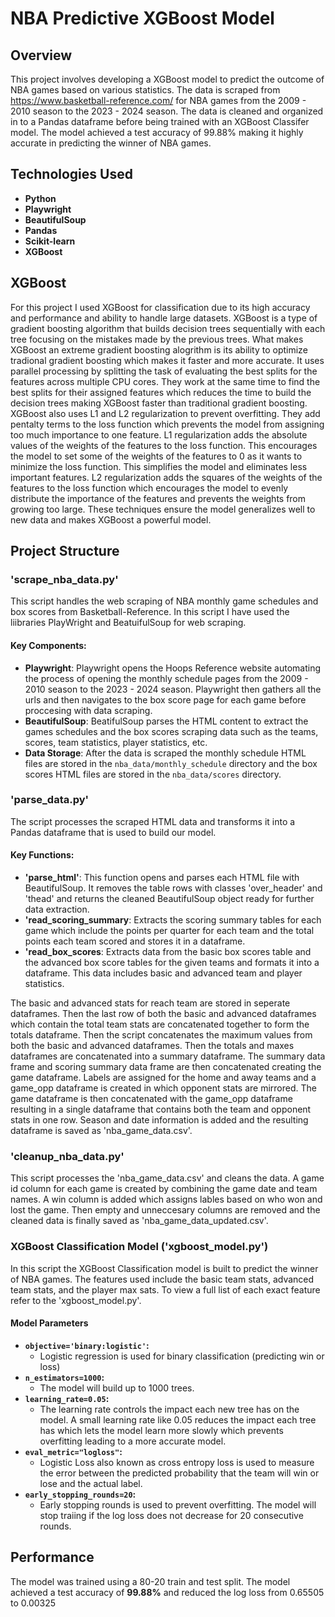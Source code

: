 # NBA Predictive XGBoost Model

## Overview 
This project involves developing a XGBoost model to predict the outcome of NBA games based on various statistics. The data is scraped from https://www.basketball-reference.com/ for NBA games from the 2009 - 2010 season to the 2023 - 2024 season. The data is cleaned and organized in to a Pandas dataframe before being trained with an XGBoost Classifer model. The model achieved a test accuracy of 99.88% making it highly accurate in predicting the winner of NBA games. 

## Technologies Used 
- **Python**
- **Playwright**
- **BeautifulSoup**
- **Pandas**
- **Scikit-learn**
- **XGBoost**

## XGBoost 
For this project I used XGBoost for classification due to its high accuracy and performance and ability to handle large datasets. XGBoost is a type of gradient boosting algorithm that builds decision trees sequentially with each tree focusing on the mistakes made by the previous trees. What makes XGBoost an extreme gradient boosting alogrithm is its ability to optimize tradional gradient boosting which makes it faster and more accurate. It uses parallel processing by splitting the task of evaluating the best splits for the features across multiple CPU cores. They work at the same time to find the best splits for their assigned features which reduces the time to build the decision trees making XGBoost faster than traditional gradient boosting. XGBoost also uses L1 and L2 regularization to prevent overfitting. They add pentalty terms to the loss function which prevents the model from assigning too much importance to one feature. L1 regularization adds the absolute values of the weights of the features to the loss function. This encourages the model to set some of the weights of the features to 0 as it wants to minimize the loss function. This simplifies the model and eliminates less important features. L2 regularization adds the squares of the weights of the features to the loss function which encourages the model to evenly distribute the importance of the features and prevents the weights from growing too large. These techniques ensure the model generalizes well to new data and makes XGBoost a powerful model. 

## Project Structure 

### 'scrape_nba_data.py'
This script handles the web scraping of NBA monthly game schedules and box scores from Basketball-Reference. In this script I have used the liibraries PlayWright and BeatuifulSoup for web scraping. 

#### Key Components:
- **Playwright**: Playwright opens the Hoops Reference website automating the process of opening the monthly schedule pages from the 2009 - 2010 season to the 2023 - 2024 season. Playwright then gathers all the urls and then navigates to the box score page for each game before proccesing with data scraping.
- **BeautifulSoup**: BeatifulSoup parses the HTML content to extract the games schedules and the box scores scraping data such as the teams, scores, team statistics, player statistics, etc.
- **Data Storage**: After the data is scraped the monthly schedule HTML files are stored in the `nba_data/monthly_schedule` directory and the box scores HTML files are stored in the `nba_data/scores` directory.

### 'parse_data.py'
The script processes the scraped HTML data and transforms it into a Pandas dataframe that is used to build our model. 

#### Key Functions: 
- **'parse_html'**: This function  opens and parses each HTML file with BeautifulSoup. It removes the table rows with classes 'over_header' and 'thead' and returns the cleaned BeautifulSoup object ready for further data extraction.
- **'read_scoring_summary**: Extracts the scoring summary tables for each game which include the points per quarter for each team and the total points each team scored and stores it in a dataframe. 
- **'read_box_scores**: Extracts data from the basic box scores table and the advanced box score tables for the given teams and formats it into a dataframe. This data includes basic and advanced team and player statistics.

The basic and advanced stats for reach team are stored in seperate dataframes. Then the last row of both the basic and advanced dataframes which contain the total team stats are concatenated together to form the totals dataframe. Then the script concatenates the maximum values from both the basic and advanced dataframes. Then the totals and maxes dataframes are concatenated into a summary dataframe. The summary data frame and scoring summary data frame are then concatenated creating the game dataframe. Labels are assigned for the home and away teams and a game_opp dataframe is created in which opponent stats are mirrored. The game dataframe is then concatenated with the game_opp dataframe resulting in a single dataframe that contains both the team and opponent stats in one row. Season and date information is added and the resulting dataframe is saved as 'nba_game_data.csv'. 

### 'cleanup_nba_data.py'
This script processes the 'nba_game_data.csv' and cleans the data. A game id column for each game is created by combining the game date and team names. A win column is added which assigns lables based on who won and lost the game. Then empty and unneccesary columns are removed and the cleaned data is finally saved as 'nba_game_data_updated.csv'.

### XGBoost Classification Model ('xgboost_model.py')
In this script the XGBoost Classification  model is built to predict the winner of NBA games. The features used include the basic team stats, advanced team stats, and the player max sats. To view a full list of each exact feature refer to the 'xgboost_model.py'.

#### Model Parameters 
- **`objective='binary:logistic'`:**
  - Logistic regression is used for binary classification (predicting win or loss)
-  **`n_estimators=1000`:**
   - The model will build up to 1000 trees. 
-  **`learning_rate=0.05`:**
   - The learning rate controls the impact each new tree has on the model. A small learning rate like 0.05 reduces the impact each tree has which lets the model learn more slowly which prevents overfitting leading to a more accurate model. 
- **`eval_metric="logloss"`:**
  -  Logistic Loss also known as cross entropy loss is used to measure the error between the predicted probability that the team will win or lose and the actual label.
- **`early_stopping_rounds=20`:**
  - Early stopping rounds is used to prevent overfitting. The model will stop traiing if the log loss does not decrease for 20 consecutive rounds. 

## Performance 
The model was trained using a 80-20 train and test split. The model achieved a test accuracy of **99.88%** and reduced the log loss from 0.65505 to 0.00325
